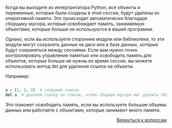 Когда вы выходите из интерпретатора Python, все объекты и переменные, которые были созданы в этой сессии, будут
удалены из оперативной памяти. Это происходит автоматически благодаря сборщику мусора, который освобождает память,
занимаемую объектами, которые больше не используются в вашей программе.

Однако, если вы используете сторонние модули или библиотеки, то эти модули могут сохранять данные на диск или в базе
данных, которые будут сохраняться между сессиями. Если вам нужно точно контролировать управление памятью или освободить
память для объектов, которые больше не нужны во время сессии, вы можете использовать метод del для удаления ссылок
на объекты.

Например:

```py

a = [1, 2, 3]  # создание списка
del a  # удаляем ссылку на список, чтобы сборщик мусора мог удалить объект из памяти
```

Это поможет освободить память, если вы используете большие объемы данных или работаете с объектами, которые занимают
много памяти.

<div align="right">

[Вернуться к вопросам](../Вопросы.md)

</div>
